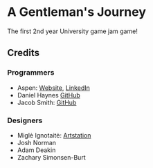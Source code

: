 # A Gentleman's Journey
The first 2nd year University game jam game!

## Credits
### Programmers
* Aspen: [Website](https://imaspen.dev), [LinkedIn](https://www.linkedin.com/in/aspen-thompson-337b68182/)
* Daniel Haynes [GitHub](https://github.com/Herbalrage)
* Jacob Smith: [GitHub](https://github.com/JagubSmof)

### Designers
* Miglė Ignotaitė: [Artstation](https://ignamist.artstation.com/)
* Josh Norman
* Adam Deakin
* Zachary Simonsen-Burt
